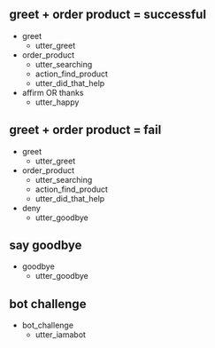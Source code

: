 ## greet + order product = successful

* greet
  - utter_greet
* order_product
  - utter_searching
  - action_find_product
  - utter_did_that_help
* affirm OR thanks
  - utter_happy

## greet + order product = fail

* greet
  - utter_greet
* order_product
  - utter_searching
  - action_find_product
  - utter_did_that_help
* deny
  - utter_goodbye

## say goodbye

* goodbye
  - utter_goodbye

## bot challenge

* bot_challenge
  - utter_iamabot
